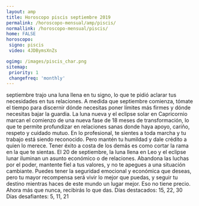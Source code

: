 ```yaml
---
layout: amp
title: Horoscopo piscis septiembre 2019 
permalink: /horoscopo-mensual/amp/piscis/
normallink: /horoscopo-mensual/piscis/
home: FALSE
horoscopo:
 signo: piscis
 video: 4JDBymsXnZs

ogimg: /images/piscis_char.png
sitemap:
 priority: 1
 changefreq: 'monthly'
---
```



septiembre trajo una luna llena en tu signo, lo que te pidió aclarar tus necesidades en tus relaciones. A medida que septiembre comienza, tómate el tiempo para discernir dónde necesitas poner límites más firmes y dónde necesitas bajar la guardia. 
La luna nueva y el eclipse solar en Capricornio marcan el comienzo de una nueva fase de 18 meses de transformación, lo que te permite profundizar en relaciones sanas donde haya apoyo, cariño, respeto y cuidado mutuo. En lo profesional, te sientes a toda marcha y tu trabajo está siendo reconocido. Pero mantén tu humildad y dale crédito a quien lo merece. Tener éxito a costa de los demás es como cortar la rama en la que te sientas. 
El 20 de septiembre, la luna llena en Leo y el eclipse lunar iluminan un asunto económico o de relaciones. Abandona las luchas por el poder, mantente fiel a tus valores, y no te apegues a una situación cambiante. Puedes tener la seguridad emocional y económica que deseas, pero tu mayor recompensa será vivir lo mejor que puedas, y seguir tu destino mientras haces de este mundo un lugar mejor. Eso no tiene precio. Ahora más que nunca, recibirás lo que das. 
Días destacados: 15, 22, 30 
Días desafiantes: 5, 11, 21
